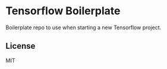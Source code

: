 # Tensorflow Boilerplate

Boilerplate repo to use when starting a new Tensorflow project.

## License

MIT